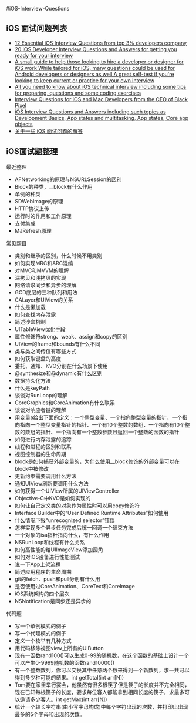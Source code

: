 #iOS-Interview-Questions

## iOS 面试问题列表

* [12 Essential iOS Interview Questions from top 3% developers company](http://www.toptal.com/ios/interview-questions)
* [20 iOS Developer Interview Questions and Answers for getting you ready for your interview](https://www.codementor.io/ios/tutorial/ios-interview-tips-questions-answers-objective-c)
* [A small guide to help those looking to hire a developer or designer for iOS work While tailored for iOS, many questions could be used for Android developers or designers as well A great self-test if you're looking to keep current or practice for your own interview](https://github.com/CameronBanga/iOS-Developer-and-Designer-Interview-Questions)
* [All you need to know about iOS technical interview including some tips for preparing, questions and some coding exercises](http://www.raywenderlich.com/53962/ios-interview-questions)
* [Interview Questions for iOS and Mac Developers from the CEO of Black Pixel](https://blackpixel.com/writing/2013/04/interview-questions-for-ios-and-mac-developers-1.html)
* [iOS Interview Questions and Answers including such topics as Development Basics, App states and multitasking, App states, Core app objects](http://www.geekinterview.com/Interview-Questions/iOS)
* [关于一些 iOS 面试问题的解答](http://draveness.me/guan-yu-xie-ios-wen-ti-de-jie-da/)

## iOS面试题整理

最近整理
- AFNetworking的原理与NSURLSession的区别
- Block的种类，__block有什么作用
- 单例的种类
- SDWebImage的原理
- HTTP协议上传
- 运行时的作用和工作原理
- 支付集成
- MJRefresh原理

常见题目
- 类别和继承的区别，什么时候不用类别
- 如何实现MRC和ARC混编
- 对MVC和MVVM的理解
- 深拷贝和浅拷贝的实现
- 网络请求同步和异步的理解
- GCD底层的三种队列和用法
- CALayer和UIView的关系
- 什么是懒加载
- 如何查找内存泄露
- 简述沙盒机制
- UITableView优化手段
- 属性修饰符strong、weak、assign和copy的区别
- UIView的frame和bounds有什么不同
- 类与类之间传值有哪些方式
- 如何获取键盘的高度
- 委托、通知、KVO分别在什么场景下使用
- @synthesize和@dynamic有什么区别
- 数据持久化方法
- 什么是keyPath
- 谈谈对RunLoop的理解
- CoreGraphics和CoreAnimation有什么联系
- 谈谈对响应者链的理解
- 用变量a给出下面的定义：一个整型变量、一个指向整型变量的指针、一个指向指向一个整型变量指针的指针、一个有10个整数的数组、一个指向有10个整数的数组的指针、一个指向有一个整数参数且返回一个整数的函数的指针
- 如何进行内存泄露的追踪
- 线程和进程的区别和联系
- 视图控制器的生命周期
- block是如何捕获外部变量的，为什么使用__block修饰的外部变量可以在block中被修改
- 更新约束需要调用什么方法
- 通知UIView刷新要调用什么方法
- 如何获得一个UIView所属的UIViewController
- Objective-C中KVO是如何实现的
- 如何让自己定义类的对象作为属性时可以用copy修饰符
- Interface Builder中的“User Defined Runtime Attributes”如何使用
- 什么情况下报“unrecognized selector”错误
- 怎样实现多个异步任务完成后统一回调一个结束方法
- 一个对象的isa指针指向什么，有什么作用
- NSRunLoop和线程有什么关系
- 如何高性能的给UIImageView添加圆角
- 如何对iOS设备进行性能测试
- 说一下App上架流程
- 简述应用程序的生命周期
- git的fetch、push和pull分别有什么用
- 是否使用过CoreAnimation、CoreText和CoreImage
- iOS系统架构的四个层次
- NSNotification是同步还是异步的


代码题

- 写一个单例模式的例子
- 写一个代理模式的例子
- 定义一个枚举有几种方式
- 用代码移除视图view上所有的UIButton
- 现有一函数rand100()可以生成0-99的随机数，在这个函数的基础上设计一个可以产生0-9999随机数的函数rand10000()
- 有一个整数数列，你可以交换其中任意两个数来得到一个新数列，求一共可以得到多少种可能的结果。int getTotal(int arr[N])
- Tom要在家里举行宴会，他虽然有很多根筷子但是筷子的长度并不完全相同，现在已知每根筷子的长度，要求每位客人都能拿到相同长度的筷子，求最多可以邀请多少客人。int getMax(int arr[N])
- 统计一个较长字符串(由小写字母构成)中每个字符出现的次数，并打印出出现最多的5个字母和出现的次数。